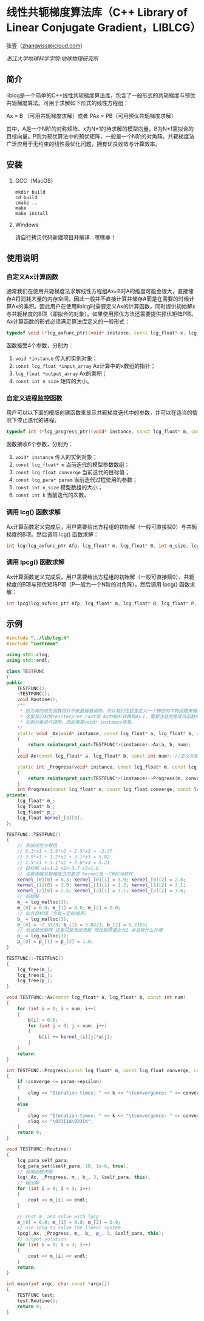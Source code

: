 # 线性共轭梯度算法库（C++ Library of Linear Conjugate Gradient，LIBLCG）

张壹（zhangyiss@icloud.com）

_浙江大学地球科学学院·地球物理研究所_

## 简介

liblcg是一个简单的C++线性共轭梯度算法库，包含了一般形式的共轭梯度与预优共轭梯度算法。可用于求解如下形式的线性方程组：

Ax = B （可用共轭梯度求解）或者 PAx = PB（可用预优共轭梯度求解）

其中，A是一个N阶的对称矩阵、x为N\*1的待求解的模型向量，B为N\*1需拟合的目标向量。P则为预优算法中的预优矩阵，一般是一个N阶的对角阵。共轭梯度法广泛应用于无约束的线性最优化问题，拥有优良收敛与计算效率。

## 安装

1. GCC（MacOS）

   ```shell
   mkdir build
   cd build
   cmake ..
   make
   make install
   ```

2. Windows

   请自行拷贝代码新建项目并编译…嘿嘿😁！  

## 使用说明

### 自定义Ax计算函数

通常我们在使用共轭梯度法求解线性方程组Ax=B时A的维度可能会很大，直接储存A将消耗大量的内存空间，因此一般并不直接计算并储存A而是在需要的时候计算Ax的乘积。因此用户在使用liblcg时需要定义Ax的计算函数，同时提供初始解x与共轭梯度的B项（即拟合的对象）。如果使用预优方法还需要提供预优矩阵P项。Ax计算函数的形式必须满足算法库定义的一般形式：

```c++
typedef void (*lcg_axfunc_ptr)(void* instance, const lcg_float* x, lcg_float* prod_Ax, const int n_size);
```

函数接受4个参数，分别为：

1. `void *instance` 传入的实例对象；
2. `const lcg_float *input_array` Ax计算中的x数组的指针；
3. `lcg_float *output_array` Ax的乘积；
4. `const int n_size` 矩阵的大小。

### 自定义进程监控函数

用户可以以下面的模版创建函数来显示共轭梯度迭代中的参数，并可以在适当的情况下停止迭代的进程。

```c++
typedef int (*lcg_progress_ptr)(void* instance, const lcg_float* m, const lcg_float converge, const lcg_para* param, const int n_size, const int k);
```

函数接收6个参数，分别为：
1. `void* instance` 传入的实例对象；
2. `const lcg_float* m` 当前迭代的模型参数数组；
3. `const lcg_float converge` 当前迭代的目标值；
4. `const lcg_para* param` 当前迭代过程使用的参数；
5. `const int n_size` 模型数组的大小；
6. `const int k` 当前迭代的次数。

### 调用 lcg() 函数求解

Ax计算函数定义完成后，用户需要给出方程组的初始解（一般可直接赋0）与共轭梯度的B项。然后调用 lcg() 函数求解：

```c++
int lcg(lcg_axfunc_ptr Afp, lcg_float* m, lcg_float* B, int n_size, lcg_para* param, void* instance);
```

### 调用 lpcg() 函数求解

Ax计算函数定义完成后，用户需要给出方程组的初始解（一般可直接赋0）、共轭梯度的B项与预优矩阵P项（P一般为一个N阶的对角阵）。然后调用 lpcg() 函数求解：

```c++
int lpcg(lcg_axfunc_ptr Afp, lcg_float* m, lcg_float* B, lcg_float* P, int n_size, lcg_para* param, void* instance);
```

## 示例

```c++
#include "../lib/lcg.h"
#include "iostream"

using std::clog;
using std::endl;

class TESTFUNC
{
public:
	TESTFUNC();
	~TESTFUNC();
	void Routine();
	/**
	 * 因为类的成员函数指针不能直接被调用，所以我们在这里定义一个静态的中转函数来辅助Ax函数的调用
	 * 这里我们利用reinterpret_cast将_Ax的指针转换到Ax上，需要注意的是成员函数的指针只能通过
	 * 实例对象进行调用，因此需要void* instance变量。
	*/
	static void _Ax(void* instance, const lcg_float* a, lcg_float* b, const int num)
	{
		return reinterpret_cast<TESTFUNC*>(instance)->Ax(a, b, num);
	}
	void Ax(const lcg_float* a, lcg_float* b, const int num); //定义共轭梯度中Ax的算法

	static int _Progress(void* instance, const lcg_float* m, const lcg_float converge, const lcg_para *param, const int n_size, const int k)
	{
		return reinterpret_cast<TESTFUNC*>(instance)->Progress(m, converge, param, n_size, k);
	}
	int Progress(const lcg_float* m, const lcg_float converge, const lcg_para *param, const int n_size, const int k);
private:
	lcg_float* m_;
	lcg_float* b_;
	lcg_float* p_;
	lcg_float kernel_[3][3];
};

TESTFUNC::TESTFUNC()
{
	// 测试线性方程组
	// 6.3*x1 + 3.9*x2 + 2.5*x3 = -2.37
	// 3.9*x1 + 1.2*x2 + 3.1*x3 = 5.82
	// 2.5*x1 + 3.1*x2 + 7.6*x3 = 5.21
	// 目标解 x1=1.2 x2=-3.7 x3=1.8
	// 注意根据共轭梯度法的要求 kernel是一个N阶对称阵
	kernel_[0][0] = 6.3; kernel_[0][1] = 3.9; kernel_[0][2] = 2.5;
	kernel_[1][0] = 3.9; kernel_[1][1] = 1.2; kernel_[1][2] = 3.1;
	kernel_[2][0] = 2.5; kernel_[2][1] = 3.1; kernel_[2][2] = 7.6;
	// 初始解
	m_ = lcg_malloc(3);
	m_[0] = 0.0; m_[1] = 0.0; m_[2] = 0.0;
	// 拟合目标值（含有一定的噪声）
	b_ = lcg_malloc(3);
	b_[0] = -2.3723; b_[1] = 5.8221; b_[2] = 5.2165;
	// 测试预优矩阵 这里只是测试流程 预优矩阵值全为1 并没有什么作用
	p_ = lcg_malloc(3);
	p_[0] = p_[1] = p_[2] = 1.0;
}

TESTFUNC::~TESTFUNC()
{
	lcg_free(m_);
	lcg_free(b_);
	lcg_free(p_);
}

void TESTFUNC::Ax(const lcg_float* a, lcg_float* b, const int num)
{
	for (int i = 0; i < num; i++)
	{
		b[i] = 0.0;
		for (int j = 0; j < num; j++)
		{
			b[i] += kernel_[i][j]*a[j];
		}
	}
	return;
}

int TESTFUNC::Progress(const lcg_float* m, const lcg_float converge, const lcg_para *param, const int n_size, const int k)
{
	if (converge <= param->epsilon)
	{
		clog << "Iteration-times: " << k << "\tconvergence: " << converge << endl;
	}
	else
	{
		clog << "Iteration-times: " << k << "\tconvergence: " << converge << endl;
		clog << "\033[1A\033[K";
	}
	return 0;
}

void TESTFUNC::Routine()
{
	lcg_para self_para;
	lcg_para_set(&self_para, 10, 1e-6, true);
	// 调用函数求解
	lcg(_Ax, _Progress, m_, b_, 3, &self_para, this);
	// 输出解
	for (int i = 0; i < 3; i++)
	{
		cout << m_[i] << endl;
	}

	// rest m_ and solve with lpcg
	m_[0] = 0.0; m_[1] = 0.0; m_[2] = 0.0;
	// use lpcg to solve the linear system
	lpcg(_Ax, _Progress, m_, b_, p_, 3, &self_para, this);
	// output solution
	for (int i = 0; i < 3; i++)
	{
		cout << m_[i] << endl;
	}
	return;
}

int main(int argc, char const *argv[])
{
	TESTFUNC test;
	test.Routine();
	return 0;
}
```

